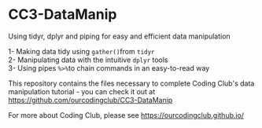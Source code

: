 # CC3-DataManip
Using tidyr, dplyr and piping for easy and efficient data manipulation

1- Making data tidy using `gather()`from `tidyr` <br>
2- Manipulating data with the intuitive `dplyr` tools <br>
3- Using pipes `%>%`to chain commands in an easy-to-read way <br>

This repository contains the files necessary to complete Coding Club's data manipulation tutorial - you can check it out at https://github.com/ourcodingclub/CC3-DataManip


For more about Coding Club, please see https://ourcodingclub.github.io/
